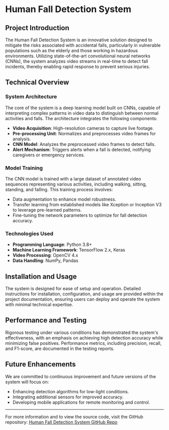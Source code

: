 # Human Fall Detection System

## Project Introduction
The Human Fall Detection System is an innovative solution designed to mitigate the risks associated with accidental falls, particularly in vulnerable populations such as the elderly and those working in hazardous environments. Utilizing state-of-the-art convolutional neural networks (CNNs), the system analyzes video streams in real-time to detect fall incidents, thereby enabling rapid response to prevent serious injuries.

## Technical Overview
### System Architecture
The core of the system is a deep learning model built on CNNs, capable of interpreting complex patterns in video data to distinguish between normal activities and falls. The architecture integrates the following components:
- **Video Acquisition**: High-resolution cameras to capture live footage.
- **Pre-processing Unit**: Normalizes and preprocesses video frames for analysis.
- **CNN Model**: Analyzes the preprocessed video frames to detect falls.
- **Alert Mechanism**: Triggers alerts when a fall is detected, notifying caregivers or emergency services.

### Model Training
The CNN model is trained with a large dataset of annotated video sequences representing various activities, including walking, sitting, standing, and falling. This training process involves:
- Data augmentation to enhance model robustness.
- Transfer learning from established models like Xception or Inception V3 to leverage pre-learned patterns.
- Fine-tuning the network parameters to optimize for fall detection accuracy.

### Technologies Used
- **Programming Language**: Python 3.8+
- **Machine Learning Framework**: TensorFlow 2.x, Keras
- **Video Processing**: OpenCV 4.x
- **Data Handling**: NumPy, Pandas

## Installation and Usage
The system is designed for ease of setup and operation. Detailed instructions for installation, configuration, and usage are provided within the project documentation, ensuring users can deploy and operate the system with minimal technical expertise.

## Performance and Testing
Rigorous testing under various conditions has demonstrated the system's effectiveness, with an emphasis on achieving high detection accuracy while minimizing false positives. Performance metrics, including precision, recall, and F1-score, are documented in the testing reports.

## Future Enhancements
We are committed to continuous improvement and future versions of the system will focus on:
- Enhancing detection algorithms for low-light conditions.
- Integrating additional sensors for improved accuracy.
- Developing mobile applications for remote monitoring and control.

---

For more information and to view the source code, visit the GitHub repository: [Human Fall Detection System GitHub Repo](https://github.com/yourusername/human-fall-detection-system)
